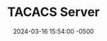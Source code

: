---
title: TACACS Server
date: 2024-03-16 15:54:00 -0500
categories: [CCNP,AAA]
tags: [routersecurity,aaa,cisco]     # TAG names should always be lowercase
---